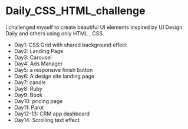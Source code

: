 # Daily_CSS_HTML_challenge

I challenged myself to create beautiful UI elements inspired by UI Design Daily and others using only HTML , CSS.

- Day1: CSS Grid with shared background effect
- Day2: Landing Page
- Day3: Carousel
- Day4: Ads Manager
- Day5: a responsive finish button
- Day6: A design site landing page
- Day7:  candle
- Day8:  Ruby
- Day9: Book 
- Day10: pricing page
- Day11: Parot
- Day12-13: CRM app dashboard
- Day14: Scrolling text effect
